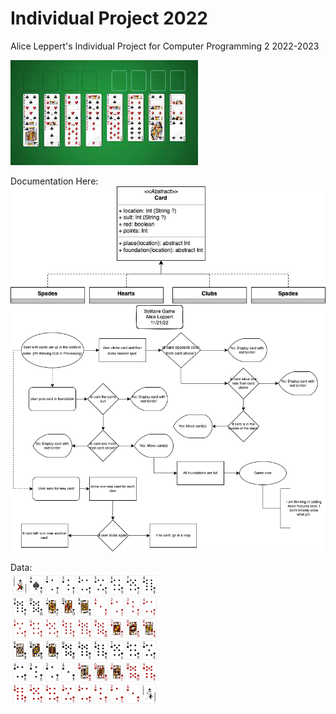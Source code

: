 # Individual Project 2022

Alice Leppert's Individual Project for Computer Programming 2
2022-2023  

![Placeholder Image](https://github.com/Aeleppert/IndividualProject/blob/main/images/download.jpeg)
  
Documentation Here:  
![Placeholder Image](https://github.com/Aeleppert/IndividualProject/blob/main/images/Solitaire%20Class%20diagram%20(1).jpg)
![Placeholder Image](https://github.com/Aeleppert/IndividualProject/blob/main/images/SolitareFlow1.drawio.png)
  
Data:  
![Placeholder Image](https://github.com/Aeleppert/IndividualProject/blob/main/images/images.png)
